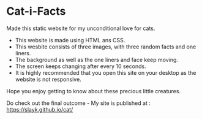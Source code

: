# Cat-i-Facts

Made this static website for my unconditional love for cats. 
- This website is made using HTML ans CSS.
- This wesbite consists of three images, with three random facts and one liners.
- The background as well as the one liners and face keep moving.
- The screen keeps changing after every 10 seconds.
- It is highly recommended that you open this site on your desktop as the website is not responsive.

Hope you enjoy getting to know about these precious little creatures.

Do check out the final outcome - My site is published at : https://slayk.github.io/cat/
